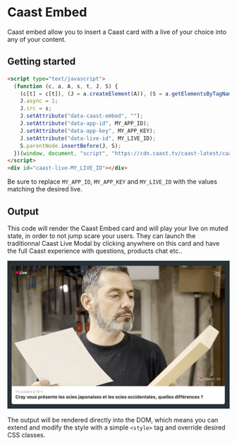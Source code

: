 # Caast Embed

Caast embed allow you to insert a Caast card with a live of your choice into any of your content.

## Getting started

```html
<script type="text/javascript">
  (function (c, a, A, s, t, J, S) {
    (c[t] = c[t]), (J = a.createElement(A)), (S = a.getElementsByTagName(A)[0]);
    J.async = 1;
    J.src = s;
    J.setAttribute("data-caast-embed", "");
    J.setAttribute("data-app-id", MY_APP_ID);
    J.setAttribute("data-app-key", MY_APP_KEY);
    J.setAttribute("data-live-id", MY_LIVE_ID);
    S.parentNode.insertBefore(J, S);
  })(window, document, "script", "https://cdn.caast.tv/caast-latest/caastEmbed.js", "caastEmbed");
</script>
<div id="caast-live-MY_LIVE_ID"></div>
```

Be sure to replace `MY_APP_ID`, `MY_APP_KEY` and `MY_LIVE_ID` with the values matching the desired live.

## Output

This code will render the Caast Embed card and will play your live on muted state, in order to not jump scare your users. They can launch the traditionnal Caast Live Modal by clicking anywhere on this card and have the full Caast experience with questions, products chat etc..

![Caast launcher](/_media/embed.png ":size=600")

The output will be rendered directly into the DOM, which means you can extend and modify the style with a simple `<style>` tag and override desired CSS classes.

